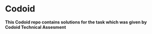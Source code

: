 # Codoid
<b>This Codoid repo contains solutions for the task which was given by Codoid Technical Assesment</b>
